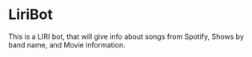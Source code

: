 # LiriBot
This is a LIRI bot, that will give info about songs from Spotify, Shows by band name, and Movie information.

